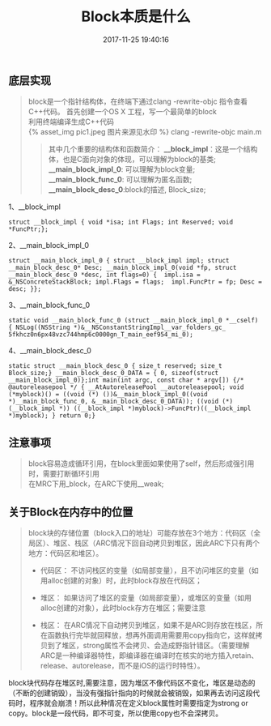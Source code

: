 ﻿---
title: Block本质是什么
date: 2017-11-25 19:40:16
tags: [iOS, Block]
categories: Question

---


底层实现
----------

>  block是一个指针结构体，在终端下通过clang -rewrite-objc 指令查看C++代码。
首先创建一个OS X 工程，写一个最简单的block  
利用终端编译生成C++代码  
{% asset_img pic1.jpeg 图片来源见水印 %}
clang -rewrite-objc main.m
>> 其中几个重要的结构体和函数简介：
**__block_impl**：这是一个结构体，也是C面向对象的体现，可以理解为block的基类;
**__main_block_impl_0**: 可以理解为block变量;
**__main_block_func_0**: 可以理解为匿名函数;
**__main_block_desc_0**:block的描述, Block_size;  
  

1、__block_impl
```
struct __block_impl { void *isa; int Flags; int Reserved; void *FuncPtr;};
```

2、__main_block_impl_0
```
struct __main_block_impl_0 { struct __block_impl impl; struct __main_block_desc_0* Desc; __main_block_impl_0(void *fp, struct __main_block_desc_0 *desc, int flags=0) {  impl.isa = &_NSConcreteStackBlock; impl.Flags = flags;  impl.FuncPtr = fp; Desc = desc; }};
```

3、__main_block_func_0
```
static void __main_block_func_0 (struct __main_block_impl_0 *__cself) { NSLog((NSString *)&__NSConstantStringImpl__var_folders_gc_ 5fkhcz0n6px48vzc744hmp6c0000gn_T_main_eef954_mi_0);
```

4、__main_block_desc_0
```
static struct __main_block_desc_0 { size_t reserved; size_t Block_size;} __main_block_desc_0_DATA = { 0, sizeof(struct __main_block_impl_0)};int main(int argc, const char * argv[]) {/* @autoreleasepool */ { __AtAutoreleasePool __autoreleasepool; void (*myblock)() = ((void (*) ())&__main_block_impl_0((void *)__main_block_func_0, &__main_block_desc_0_DATA)); ((void (*)(__block_impl *)) ((__block_impl *)myblock)->FuncPtr)((__block_impl *)myblock); } return 0;}
```

 


注意事项
----------
> block容易造成循环引用，在block里面如果使用了self，然后形成强引用时，需要打断循环引用  
> 在MRC下用_block，在ARC下使用__weak;

关于Block在内存中的位置
----------
> block块的存储位置（block入口的地址）可能存放在3个地方：代码区（全局区）、堆区、栈区（ARC情况下回自动拷贝到堆区，因此ARC下只有两个地方：代码区和堆区）。
> 
>  - 代码区：
    不访问栈区的变量（如局部变量），且不访问堆区的变量（如用alloc创建的对象）时，此时block存放在代码区；
> 
>  - 堆区：
    如果访问了堆区的变量（如局部变量），或堆区的变量（如用alloc创建的对象），此时block存方在堆区；需要注意
> 
>  - 栈区：
    在ARC情况下自动拷贝到堆区，如果不是ARC则存放在栈区，所在函数执行完毕就回释放，想再外面调用需要用copy指向它，这样就拷贝到了堆区，strong属性不会拷贝、会造成野指针错区。（需要理解ARC是一种编译器特性，即编译器在编译时在核实的地方插入retain、release、autorelease，而不是iOS的运行时特性）。
>
block块代码存在堆区时,需要注意，因为堆区不像代码区不变化，堆区是动态的（不断的创建销毁），当没有强指针指向的时候就会被销毁，如果再去访问这段代码时，程序就会崩溃！所以此种情况在定义block属性时需要指定为strong or copy。block是一段代码，即不可变，所以使用copy也不会深拷贝。

